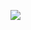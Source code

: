 ![](https://komarev.com/ghpvc/?username=Definitely-not-AWS-Workshops&color=red&style=for-the-badge)
